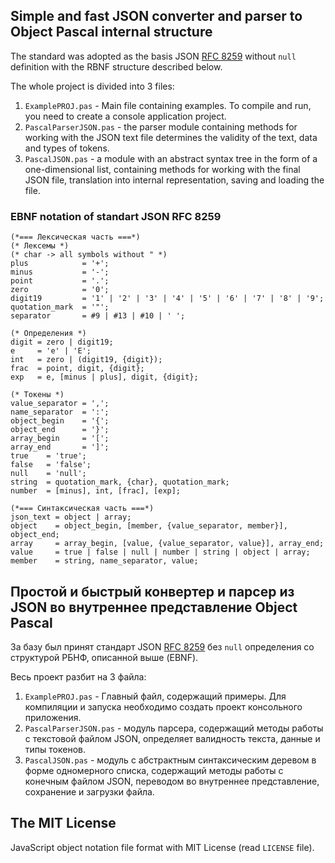 ## Simple and fast JSON converter and parser to Object Pascal internal structure

The standard was adopted as the basis JSON [RFC 8259](https://tools.ietf.org/html/rfc8259) without `null` definition with the RBNF structure described below.

The whole project is divided into 3 files:
1. `ExamplePROJ.pas` - Main file containing examples. To compile and run, you need to create a console application project.
2. `PascalParserJSON.pas` - the parser module containing methods for working with the JSON text file determines the validity of the text, data and types of tokens.
3. `PascalJSON.pas` - a module with an abstract syntax tree in the form of a one-dimensional list, containing methods for working with the final JSON file, translation into internal representation, saving and loading the file.

### EBNF notation of standart JSON RFC 8259

```EBNF
(*=== Лексическая часть ===*)
(* Лексемы *)
(* char -> all symbols without " *)
plus            = '+';
minus           = '-';
point           = '.';
zero            = '0';
digit19         = '1' | '2' | '3' | '4' | '5' | '6' | '7' | '8' | '9';
quotation_mark  = '"';
separator       = #9 | #13 | #10 | ' ';

(* Определения *)
digit = zero | digit19;
e     = 'e' | 'E';
int   = zero | (digit19, {digit});
frac  = point, digit, {digit};
exp   = e, [minus | plus], digit, {digit};

(* Токены *)
value_separator = ',';
name_separator  = ':';
object_begin    = '{';
object_end      = '}';
array_begin     = '[';
array_end       = ']';
true    = 'true';
false   = 'false';
null    = 'null';
string  = quotation_mark, {char}, quotation_mark;
number  = [minus], int, [frac], [exp];

(*=== Синтаксическая часть ===*)
json_text = object | array;
object    = object_begin, [member, {value_separator, member}], object_end;
array     = array_begin, [value, {value_separator, value}], array_end;
value     = true | false | null | number | string | object | array;
member    = string, name_separator, value;
```

## Простой и быстрый конвертер и парсер из JSON во внутреннее представление Object Pascal

За базу был принят стандарт JSON [RFC 8259](https://tools.ietf.org/html/rfc8259) без `null` определения со структурой РБНФ, описанной выше (EBNF).

Весь проект разбит на 3 файла:
1. `ExamplePROJ.pas` - Главный файл, содержащий примеры. Для компиляции и запуска необходимо создать проект консольного приложения.
2. `PascalParserJSON.pas` - модуль парсера, содержащий методы работы с текстовой файлом JSON, определяет валидность текста, данные и типы токенов.
3. `PascalJSON.pas` - модуль с абстрактным синтаксическим деревом в форме одномерного списка, содержащий методы работы с конечным файлом JSON, переводом во внутреннее представление, сохранение и загрузки файла.

## The MIT License

JavaScript object notation file format with MIT License (read `LICENSE` file).